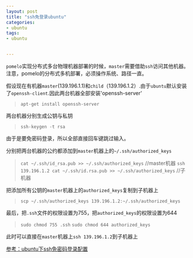 ```yaml
---
layout: post
title: "ssh免登录ubuntu"
categories:
- ubuntu
tags:
- ubuntu


---
```


`pomelo`实现分布式多台物理机器部署的时候，`master`需要借助`ssh`访问其他机器。注意，pomelo的分布式多机部署，必须操作系统、路径一直。

假设现在有机器`master`(139.196.1.1)和`child`（139.196.1.2）.由于`ubuntu`默认安装了`openssh-client`.因此两台机器全部安装'openssh-server'

> `apt-get install openssh-server`

两台机器分别生成公钥与私钥

> `ssh-keygen -t rsa`

由于是要免密码登录，所以全部直接回车键跳过输入。

分别把两台机器的公约都添加到`master`机器上的`~/.ssh/authorized_keys`

> `cat ~/.ssh/id_rsa.pub >> ~/.ssh/authorized_keys`  //master机器
> `ssh 139.196.1.2 cat ~/.ssh/id.rsa.pub >> ~/.ssh/authorized_keys` //子机器

把添加所有公钥的`master`机器上的`authorized_keys`复制到子机器上

> `scp ~/.ssh/authorized_keys 139.196.1.2:~/.ssh/authorized_keys`

最后，把`.ssh`文件的权限设置为755，把`authorized_keys`的权限设置为644
> `sudo chmod 755 .ssh`
> `sudo chmod 644 authorized_keys`


此时可以直接在`master`机器上`ssh 139.196.1.2`到子机器上

[参考：ubuntu下ssh免密码登录配置][1]


  [1]: http://www.it165.net/os/html/201311/6595.html